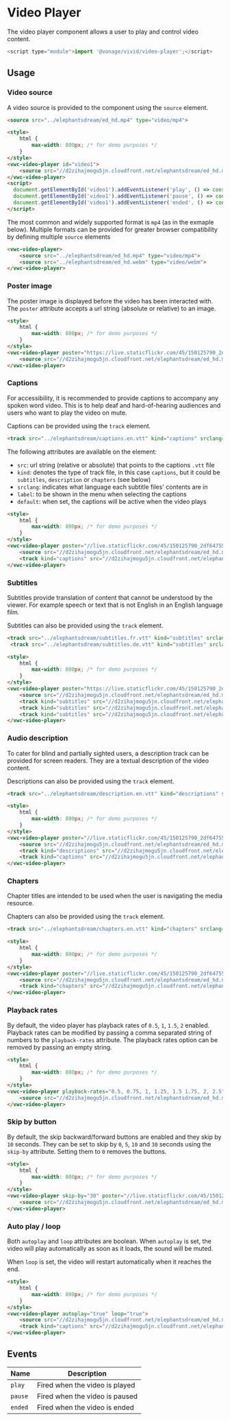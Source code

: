 # Video Player

The video player component allows a user to play and control video content.

```js
<script type="module">import '@vonage/vivid/video-player';</script>
```

## Usage

### Video source

A video source is provided to the component using the `source` element.

```html
<source src="../elephantsdream/ed_hd.mp4" type="video/mp4">
```

```html preview
<style>
	html {
		max-width: 800px; /* for demo purposes */
	}
</style>
<vwc-video-player id="video1">
    <source src="//d2zihajmogu5jn.cloudfront.net/elephantsdream/ed_hd.mp4" type="video/mp4">
</vwc-video-player>
<script>
  document.getElementById('video1').addEventListener('play', () => console.log('play'));
  document.getElementById('video1').addEventListener('pause', () => console.log('pause'));
  document.getElementById('video1').addEventListener('ended', () => console.log('ended'));
</script>
```

The most common and widely supported format is `mp4` (as in the exmaple below).
Multiple formats can be provided for greater browser compatibility by defining multiple `source` elements

```html
<vwc-video-player>
    <source src="../elephantsdream/ed_hd.mp4" type="video/mp4">
    <source src="../elephantsdream/ed_hd.webm" type="video/webm">
</vwc-video-player>
```

### Poster image

The poster image is displayed before the video has been interacted with. The `poster` attribute accepts a url string (absolute or relative) to an image.

```html preview
<style>
	html {
		max-width: 800px; /* for demo purposes */
	}
</style>
<vwc-video-player poster="https://live.staticflickr.com/45/150125790_2df6475599_b.jpg">
    <source src="//d2zihajmogu5jn.cloudfront.net/elephantsdream/ed_hd.mp4" type="video/mp4">
</vwc-video-player>
```

### Captions

For accessibility, it is recommended to provide captions to accompany any spoken word video. This is to help deaf and hard-of-hearing audiences and users who want to play the video on mute.

Captions can be provided using the `track` element.

```html
<track src="../elephantsdream/captions.en.vtt" kind="captions" srclang="en" label="English" default>
```

The following attributes are available on the element:

- `src`: url string (relative or absolute) that points to the captions `.vtt` file
- `kind`: denotes the type of track file, in this case `captions`, but it could be `subtitles`, `description` or `chapters` (see below)
- `srclang`: indicates what language each subtitle files' contents are in
- `label`: to be shown in the menu when selecting the captions
- `default`: when set, the captions will be active when the video plays

```html preview
<style>
	html {
		max-width: 800px; /* for demo purposes */
	}
</style>
<vwc-video-player poster="//live.staticflickr.com/45/150125790_2df6475599_b.jpg">
    <source src="//d2zihajmogu5jn.cloudfront.net/elephantsdream/ed_hd.mp4" type="video/mp4">
    <track kind="captions" src="//d2zihajmogu5jn.cloudfront.net/elephantsdream/captions.en.vtt" srclang="en" label="English" default>
</vwc-video-player>
```

### Subtitles

Subtitles provide translation of content that cannot be understood by the viewer. For example speech or text that is not English in an English language film.

Subtitles can also be provided using the `track` element.

```html
<track src="../elephantsdream/subtitles.fr.vtt" kind="subtitles" srclang="fr" label="Française">
 <track src="../elephantsdream/subtitles.de.vtt" kind="subtitles" srclang="de" label="Deutsch">
```

```html preview
<style>
	html {
		max-width: 800px; /* for demo purposes */
	}
</style>
<vwc-video-player poster="https://live.staticflickr.com/45/150125790_2df6475599_b.jpg">
    <source src="//d2zihajmogu5jn.cloudfront.net/elephantsdream/ed_hd.mp4" type="video/mp4">
    <track kind="subtitles" src="//d2zihajmogu5jn.cloudfront.net/elephantsdream/captions.en.vtt" srclang="en" label="English" default>
    <track kind="subtitles" src="//d2zihajmogu5jn.cloudfront.net/elephantsdream/captions.en.vtt" srclang="fr" label="French">
    <track kind="subtitles" src="//d2zihajmogu5jn.cloudfront.net/elephantsdream/captions.en.vtt" srclang="de" label="German">
</vwc-video-player>
```

### Audio description

To cater for blind and partially sighted users, a description track can be provided for screen readers. They are a textual description of the video content.

Descriptions can also be provided using the `track` element.

```html
<track src="../elephantsdream/description.en.vtt" kind="descriptions" srclang="en" label="English">
```

```html preview
<style>
	html {
		max-width: 800px; /* for demo purposes */
	}
</style>
<vwc-video-player poster="//live.staticflickr.com/45/150125790_2df6475599_b.jpg">
    <source src="//d2zihajmogu5jn.cloudfront.net/elephantsdream/ed_hd.mp4" type="video/mp4">
    <track kind="descriptions" src="//d2zihajmogu5jn.cloudfront.net/elephantsdream/descriptions.en.vtt" label="English" srclang="en">
    <track kind="captions" src="//d2zihajmogu5jn.cloudfront.net/elephantsdream/captions.en.vtt" srclang="en" label="English">
</vwc-video-player>
```

### Chapters

Chapter titles are intended to be used when the user is navigating the media resource.

Chapters can also be provided using the `track` element.

```html
<track src="../elephantsdream/chapters.en.vtt" kind="chapters" srclang="en">
```

```html preview
<style>
	html {
		max-width: 800px; /* for demo purposes */
	}
</style>
<vwc-video-player poster="//live.staticflickr.com/45/150125790_2df6475599_b.jpg">
    <source src="//d2zihajmogu5jn.cloudfront.net/elephantsdream/ed_hd.mp4" type="video/mp4">
    <track kind="chapters" src="//d2zihajmogu5jn.cloudfront.net/elephantsdream/chapters.en.vtt" srclang="en">
</vwc-video-player>
```

### Playback rates

By default, the video player has playback rates of `0.5`, `1`, `1.5`, `2` enabled.
Playback rates can be modified by passing a comma separated string of numbers to the `playback-rates` attribute.
The playback rates option can be removed by passing an empty string.

```html preview
<style>
	html {
		max-width: 800px; /* for demo purposes */
	}
</style>
<vwc-video-player playback-rates="0.5, 0.75, 1, 1.25, 1.5 1.75, 2, 2.5" poster="//live.staticflickr.com/45/150125790_2df6475599_b.jpg">
    <source src="//d2zihajmogu5jn.cloudfront.net/elephantsdream/ed_hd.mp4" type="video/mp4">
</vwc-video-player>
```

### Skip by button

By default, the skip backward/forward buttons are enabled and they skip by `10` seconds.
They can be set to skip by `0`, `5`, `10` and `30` seconds using the `skip-by` attribute. 
Setting them to `0` removes the buttons.

```html preview
<style>
	html {
		max-width: 800px; /* for demo purposes */
	}
</style>
<vwc-video-player skip-by="30" poster="//live.staticflickr.com/45/150125790_2df6475599_b.jpg">
    <source src="//d2zihajmogu5jn.cloudfront.net/elephantsdream/ed_hd.mp4" type="video/mp4">
</vwc-video-player>
```

### Auto play / loop

Both `autoplay` and `loop` attributes are boolean. When `autoplay` is set, the video will play automatically as soon as it loads, the sound will be muted.

When `loop` is set, the video will restart automatically when it reaches the end.

```html preview
<style>
	html {
		max-width: 800px; /* for demo purposes */
	}
</style>
<vwc-video-player autoplay="true" loop="true">
    <source src="//d2zihajmogu5jn.cloudfront.net/elephantsdream/ed_hd.mp4" type="video/mp4">
    <track kind="captions" src="//d2zihajmogu5jn.cloudfront.net/elephantsdream/captions.en.vtt" srclang="en" label="English" default>
</vwc-video-player>
```

## Events

<div class="table-wrapper">

| Name | Description |
| ---- | ----------- |
| `play` | Fired when the video is played |
| `pause` | Fired when the video is paused |
| `ended` | Fired when the video is ended |

</div>
